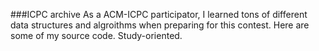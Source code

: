 ###ICPC archive
As a ACM-ICPC participator, I learned tons of different data structures and 
algroithms when preparing for this contest. Here are some of my source code. 
Study-oriented.

